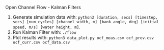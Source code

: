 Open Channel Flow - Kalman Filters

1) Generate simulation data with:
 `python3 [duration, secs] [timestep, secs] [num_cycles] [channel width, m] [bank_angle, deg] [initial speed, m/s] [water height, m]`.
2) Run Kalman Filter with:
 `./flow`
3) Plot results with: 
`python3 data_plot.py ocf_meas.csv ocf_prev.csv ocf_curr.csv ocf_data.csv`
